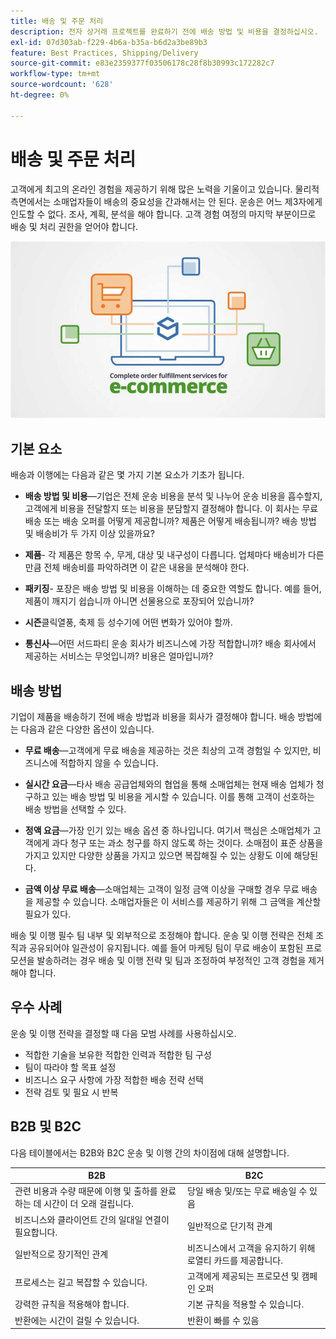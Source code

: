 ```yaml
---
title: 배송 및 주문 처리
description: 전자 상거래 프로젝트를 완료하기 전에 배송 방법 및 비용을 결정하십시오.
exl-id: 07d303ab-f229-4b6a-b35a-b6d2a3be89b3
feature: Best Practices, Shipping/Delivery
source-git-commit: e83e2359377f03506178c28f8b30993c172282c7
workflow-type: tm+mt
source-wordcount: '628'
ht-degree: 0%

---
```


# 배송 및 주문 처리

고객에게 최고의 온라인 경험을 제공하기 위해 많은 노력을 기울이고 있습니다. 물리적 측면에서는 소매업자들이 배송의 중요성을 간과해서는 안 된다. 운송은 어느 제3자에게 인도할 수 없다. 조사, 계획, 분석을 해야 합니다. 고객 경험 여정의 마지막 부분이므로 배송 및 처리 권한을 얻어야 합니다.

![배송 및 주문 처리 다이어그램](../../assets/playbooks/shipping-fulfillment.png)

## 기본 요소

배송과 이행에는 다음과 같은 몇 가지 기본 요소가 기초가 됩니다.

- **배송 방법 및 비용**—기업은 전체 운송 비용을 분석 및 나누어 운송 비용을 흡수할지, 고객에게 비용을 전달할지 또는 비용을 분담할지 결정해야 합니다. 이 회사는 무료 배송 또는 배송 오퍼를 어떻게 제공합니까? 제품은 어떻게 배송됩니까? 배송 방법 및 배송비가 두 가지 이상 있을까요?

- **제품**- 각 제품은 항목 수, 무게, 대상 및 내구성이 다릅니다. 업체마다 배송비가 다른 만큼 전체 배송비를 파악하려면 이 같은 내용을 분석해야 한다.

- **패키징**- 포장은 배송 방법 및 비용을 이해하는 데 중요한 역할도 합니다. 예를 들어, 제품이 깨지기 쉽습니까 아니면 선물용으로 포장되어 있습니까?

- **시즌**&#x200B;클릭열풍, 축제 등 성수기에 어떤 변화가 있어야 할까.

- **통신사**—어떤 서드파티 운송 회사가 비즈니스에 가장 적합합니까? 배송 회사에서 제공하는 서비스는 무엇입니까? 비용은 얼마입니까?

## 배송 방법

기업이 제품을 배송하기 전에 배송 방법과 비용을 회사가 결정해야 합니다. 배송 방법에는 다음과 같은 다양한 옵션이 있습니다.

- **무료 배송**—고객에게 무료 배송을 제공하는 것은 최상의 고객 경험일 수 있지만, 비즈니스에 적합하지 않을 수 있습니다.

- **실시간 요금**—타사 배송 공급업체와의 협업을 통해 소매업체는 현재 배송 업체가 청구하고 있는 배송 방법 및 비용을 게시할 수 있습니다. 이를 통해 고객이 선호하는 배송 방법을 선택할 수 있다.

- **정액 요금**—가장 인기 있는 배송 옵션 중 하나입니다. 여기서 핵심은 소매업체가 고객에게 과다 청구 또는 과소 청구를 하지 않도록 하는 것이다. 소매점이 표준 상품을 가지고 있지만 다양한 상품을 가지고 있으면 복잡해질 수 있는 상황도 이에 해당된다.

- **금액 이상 무료 배송**—소매업체는 고객이 일정 금액 이상을 구매할 경우 무료 배송을 제공할 수 있습니다. 소매업자들은 이 서비스를 제공하기 위해 그 금액을 계산할 필요가 있다.

배송 및 이행 필수 팀 내부 및 외부적으로 조정해야 합니다. 운송 및 이행 전략은 전체 조직과 공유되어야 일관성이 유지됩니다. 예를 들어 마케팅 팀이 무료 배송이 포함된 프로모션을 발송하려는 경우 배송 및 이행 전략 및 팀과 조정하여 부정적인 고객 경험을 제거해야 합니다.

## 우수 사례

운송 및 이행 전략을 결정할 때 다음 모범 사례를 사용하십시오.

- 적합한 기술을 보유한 적합한 인력과 적합한 팀 구성
- 팀이 따라야 할 목표 설정
- 비즈니스 요구 사항에 가장 적합한 배송 전략 선택
- 전략 검토 및 필요 시 반복

## B2B 및 B2C

다음 테이블에서는 B2B와 B2C 운송 및 이행 간의 차이점에 대해 설명합니다.

| B2B | B2C |
|----------------------------------------------------------------------------------------------|------------------------------------------------------|
| 관련 비용과 수량 때문에 이행 및 출하를 완료하는 데 시간이 더 오래 걸립니다. | 당일 배송 및/또는 무료 배송일 수 있음 |
| 비즈니스와 클라이언트 간의 일대일 연결이 필요합니다. | 일반적으로 단기적 관계 |
| 일반적으로 장기적인 관계 | 비즈니스에서 고객을 유지하기 위해 로열티 카드를 제공합니다. |
| 프로세스는 길고 복잡할 수 있습니다. | 고객에게 제공되는 프로모션 및 캠페인 오퍼 |
| 강력한 규칙을 적용해야 합니다. | 기본 규칙을 적용할 수 있습니다. |
| 반환에는 시간이 걸릴 수 있습니다. | 반환이 빠를 수 있음 |
